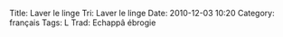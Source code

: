 Title: Laver le linge
 Tri: Laver le linge
 Date: 2010-12-03 10:20
 Category: français
 Tags: L
 Trad: Echappâ ébrogie
 
